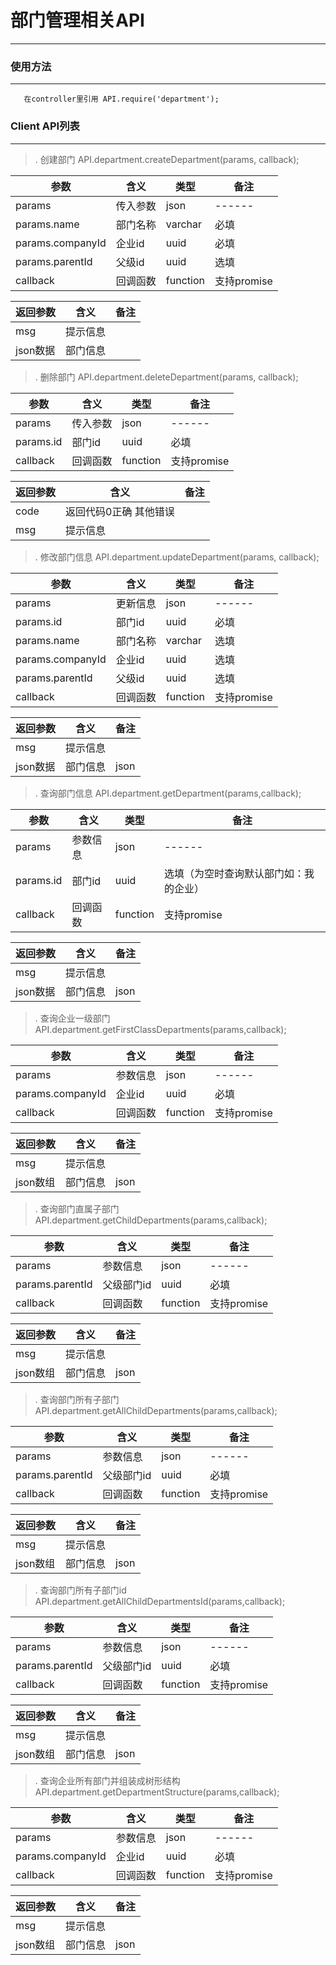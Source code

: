 # 部门管理相关API
---

### 使用方法
---

```
   在controller里引用 API.require('department');
```

### Client API列表
---

>. 创建部门 API.department.createDepartment(params, callback);

| 参数                                    | 含义               |类型                  | 备注
|------                                 |------               |-----                |------
| params                                | 传入参数             |json              |------
| params.name                        | 部门名称              |varchar               |必填
| params.companyId                        | 企业id               |uuid               |必填
| params.parentId                          |父级id            |uuid               |选填
| callback                              | 回调函数             |function              |支持promise

| 返回参数 | 含义 | 备注 |
|---------|------|-----|
| msg     | 提示信息 |
| json数据   | 部门信息|

>. 删除部门 API.department.deleteDepartment(params, callback);

| 参数                                    | 含义               |类型                  | 备注
|------                                 |------               |-----                |------
| params                                | 传入参数             |json              |------
| params.id                        | 部门id              |uuid               |必填
| callback                              | 回调函数             |function              |支持promise

| 返回参数 | 含义 | 备注 |
|---------|------|-----|
| code     | 返回代码0正确 其他错误 |
| msg     | 提示信息 |

>. 修改部门信息 API.department.updateDepartment(params, callback);

| 参数                                    | 含义               |类型                  | 备注
|------                                 |------               |-----                |------
| params                                | 更新信息             |json              |------
| params.id                                | 部门id             | uuid             |必填
| params.name                        | 部门名称              |varchar               |选填
| params.companyId                        | 企业id               |uuid               |选填
| params.parentId                          |父级id            |uuid               |选填
| callback                              | 回调函数             |function              |支持promise

| 返回参数 | 含义 | 备注 |
|---------|------|-----|
| msg     | 提示信息 |
| json数据   | 部门信息|json

>. 查询部门信息 API.department.getDepartment(params,callback);

| 参数                                    | 含义               |类型                  | 备注
|------                                 |------               |-----                |------
| params                                | 参数信息             |json              |------
| params.id                                | 部门id             | uuid             |选填（为空时查询默认部门如：我的企业）
| callback                              | 回调函数             |function              |支持promise

| 返回参数 | 含义 | 备注 |
|---------|------|-----|
| msg     | 提示信息 |
| json数据   | 部门信息|json

>. 查询企业一级部门 API.department.getFirstClassDepartments(params,callback);

| 参数                                    | 含义               |类型                  | 备注
|------                                 |------               |-----                |------
| params                                | 参数信息             |json              |------
| params.companyId                                | 企业id             | uuid             |必填
| callback                              | 回调函数             |function              |支持promise

| 返回参数 | 含义 | 备注 |
|---------|------|-----|
| msg     | 提示信息 |
| json数组   | 部门信息|json

>. 查询部门直属子部门 API.department.getChildDepartments(params,callback);

| 参数                                    | 含义               |类型                  | 备注
|------                                 |------               |-----                |------
| params                                | 参数信息             |json              |------
| params.parentId                                | 父级部门id             | uuid             |必填
| callback                              | 回调函数             |function              |支持promise

| 返回参数 | 含义 | 备注 |
|---------|------|-----|
| msg     | 提示信息 |
| json数组   | 部门信息|json

>. 查询部门所有子部门 API.department.getAllChildDepartments(params,callback);

| 参数                                    | 含义               |类型                  | 备注
|------                                 |------               |-----                |------
| params                                | 参数信息             |json              |------
| params.parentId                                | 父级部门id             | uuid             |必填
| callback                              | 回调函数             |function              |支持promise

| 返回参数 | 含义 | 备注 |
|---------|------|-----|
| msg     | 提示信息 |
| json数组   | 部门信息|json

>. 查询部门所有子部门id API.department.getAllChildDepartmentsId(params,callback);

| 参数                                    | 含义               |类型                  | 备注
|------                                 |------               |-----                |------
| params                                | 参数信息             |json              |------
| params.parentId                                | 父级部门id             | uuid             |必填
| callback                              | 回调函数             |function              |支持promise

| 返回参数 | 含义 | 备注 |
|---------|------|-----|
| msg     | 提示信息 |
| json数组   | 部门信息|json

>. 查询企业所有部门并组装成树形结构 API.department.getDepartmentStructure(params,callback);

| 参数                                    | 含义               |类型                  | 备注
|------                                 |------               |-----                |------
| params                                | 参数信息             |json              |------
| params.companyId                                | 企业id             | uuid             |必填
| callback                              | 回调函数             |function              |支持promise

| 返回参数 | 含义 | 备注 |
|---------|------|-----|
| msg     | 提示信息 |
| json数组   | 部门信息|json


